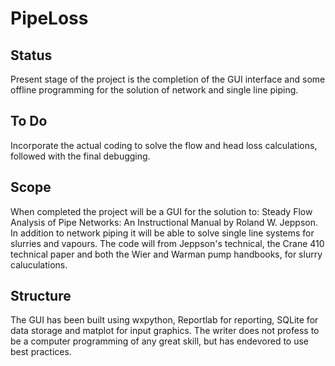 # PipeLoss

## Status
Present stage of the project is the completion of the GUI interface and some offline
programming for the solution of network and single line piping.

## To Do
Incorporate the actual coding to solve the flow and head loss calculations, followed
with the final debugging.

## Scope
When completed the project will be a GUI for the solution to:
Steady Flow Analysis of Pipe Networks: An Instructional Manual by Roland W. Jeppson.
In addition to network piping it will be able to solve single line systems for slurries
and vapours.  The code will from Jeppson's technical, the Crane 410 technical paper and
both the Wier and Warman pump handbooks, for slurry caluculations.

## Structure
The GUI has been built using wxpython, Reportlab for reporting, SQLite for data storage
and matplot for input graphics.  The writer does not profess to be a computer programming
of any great skill, but has endevored to use best practices.
